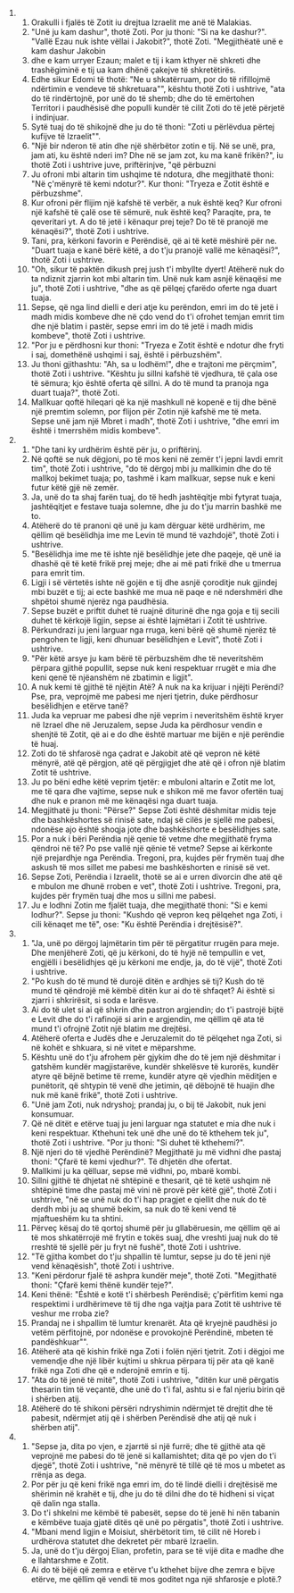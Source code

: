 <ol>
  <li>
    <ol>
      <li>Orakulli i fjalës të Zotit iu drejtua Izraelit me anë të Malakias.</li>
      <li>"Unë ju kam dashur", thotë Zoti. Por ju thoni: "Si na ke dashur?". "Vallë Ezau nuk ishte vëllai i Jakobit?", thotë Zoti. "Megjithëatë unë e kam dashur Jakobin</li>
      <li>dhe e kam urryer Ezaun; malet e tij i kam kthyer në shkreti dhe trashëgiminë e tij ua kam dhënë çakejve të shkretëtirës.</li>
      <li>Edhe sikur Edomi të thotë: "Ne u shkatërruam, por do të rifillojmë ndërtimin e vendeve të shkretuara"", kështu thotë Zoti i ushtrive, "ata do të rindërtojnë, por unë do të shemb; dhe do të emërtohen  Territori i paudhësisë dhe populli kundër të  cilit Zoti do të jetë përjetë i indinjuar.</li>
      <li>Sytë tuaj do të shikojnë dhe ju do të thoni: "Zoti u përlëvdua përtej kufijve të Izraelit"".</li>
      <li>"Një bir nderon të atin dhe një shërbëtor zotin e tij. Në se unë, pra, jam ati, ku është nderi im? Dhe në se jam zot, ku ma kanë frikën?", iu thotë Zoti i ushtrive juve, priftërinjve, "që përbuzni</li>
      <li>Ju ofroni mbi altarin tim ushqime të ndotura, dhe megjithatë thoni: "Në ç'mënyrë të kemi ndotur?". Kur thoni: "Tryeza e Zotit është e përbuzshme".</li>
      <li>Kur ofroni për flijim një kafshë të verbër, a nuk është keq? Kur ofroni një kafshë të çalë ose të sëmurë, nuk është keq? Paraqite, pra, te qeveritari yt. A do të jetë i kënaqur prej teje? Do të të pranojë me kënaqësi?", thotë Zoti i ushtrive.</li>
      <li>Tani, pra, kërkoni favorin e Perëndisë, që ai të ketë mëshirë për ne. "Duart tuaja e kanë bërë këtë, a do t'ju pranojë vallë me kënaqësi?", thotë Zoti i ushtrive.</li>
      <li>"Oh, sikur të paktën dikush prej jush t'i mbyllte dyert! Atëherë nuk do ta ndiznit zjarrin kot mbi altarin tim. Unë nuk kam asnjë kënaqësi me ju", thotë Zoti i ushtrive, "dhe as që pëlqej çfarëdo oferte nga duart tuaja.</li>
      <li>Sepse, që nga lind dielli e deri atje ku perëndon, emri im do të jetë i madh midis kombeve dhe në çdo vend do t'i ofrohet temjan emrit tim dhe një blatim i pastër, sepse emri im do të jetë i madh midis kombeve", thotë Zoti i ushtrive.</li>
      <li>"Por ju e përdhosni kur thoni: "Tryeza e Zotit është e ndotur dhe fryti i saj, domethënë ushqimi i saj, është i përbuzshëm".</li>
      <li>Ju thoni gjithashtu: "Ah, sa u lodhëm!", dhe e trajtoni me përçmim", thotë Zoti i ushtrive. "Kështu ju sillni kafshë të vjedhura, të çala ose të sëmura; kjo është oferta që sillni. A do të mund ta pranoja nga duart tuaja?", thotë Zoti.</li>
      <li>Mallkuar qoftë hileqari që ka një mashkull në kopenë e tij dhe bënë një premtim solemn, por flijon për Zotin një kafshë me të meta. Sepse unë jam një Mbret i madh", thotë Zoti i ushtrive, "dhe emri im është i tmerrshëm midis kombeve".</li>
    </ol>
  </li>
  <li>
    <ol>
      <li>"Dhe tani ky urdhërim është për ju, o priftërinj.</li>
      <li>Në qoftë se nuk dëgjoni, po të mos keni në zemër t'i jepni lavdi emrit tim", thotë Zoti i ushtrive, "do të dërgoj mbi ju mallkimin dhe do të mallkoj bekimet tuaja; po, tashmë i kam mallkuar, sepse nuk e keni futur këtë gjë në zemër.</li>
      <li>Ja, unë do ta shaj farën tuaj, do të hedh jashtëqitje mbi fytyrat tuaja, jashtëqitjet e festave tuaja solemne, dhe ju do t'ju marrin bashkë me to.</li>
      <li>Atëherë do të pranoni që unë ju kam dërguar këtë urdhërim, me qëllim që besëlidhja ime me Levin të mund të vazhdojë", thotë Zoti i ushtrive.</li>
      <li>"Besëlidhja ime me të ishte një besëlidhje jete dhe paqeje, që unë ia dhashë që të ketë frikë prej meje; dhe ai më pati frikë dhe u tmerrua para emrit tim.</li>
      <li>Ligji i së vërtetës ishte në gojën e tij dhe asnjë çoroditje nuk gjindej mbi buzët e tij; ai ecte bashkë me mua në paqe e në ndershmëri dhe shpëtoi shumë njerëz nga paudhësia.</li>
      <li>Sepse buzët e priftit duhet të ruajnë diturinë dhe nga goja e tij secili duhet të kërkojë ligjin, sepse ai është lajmëtari i Zotit të ushtrive.</li>
      <li>Përkundrazi ju jeni larguar nga rruga, keni bërë që shumë njerëz të pengohen te ligji, keni dhunuar besëlidhjen e Levit", thotë Zoti i ushtrive.</li>
      <li>"Për këtë arsye ju kam bërë të përbuzshëm dhe të neveritshëm përpara gjithë popullit, sepse nuk keni respektuar rrugët e mia dhe keni qenë të njëanshëm në zbatimin e ligjit".</li>
      <li>A nuk kemi të gjithë të njëjtin Atë? A nuk na ka krijuar i njëjti Perëndi? Pse, pra, veprojmë me pabesi me njeri tjetrin, duke përdhosur besëlidhjen e etërve tanë?</li>
      <li>Juda ka vepruar me pabesi dhe një veprim i neveritshëm është kryer në Izrael dhe në Jeruzalem, sepse Juda ka përdhosur vendin e shenjtë të Zotit, që ai e do dhe është martuar me bijën e një perëndie të huaj.</li>
      <li>Zoti do të shfarosë nga çadrat e Jakobit atë që vepron në këtë mënyrë, atë që përgjon, atë që përgjigjet dhe atë që i ofron një blatim Zotit të ushtrive.</li>
      <li>Ju po bëni edhe këtë veprim tjetër: e mbuloni altarin e Zotit me lot, me të qara dhe vajtime, sepse nuk e shikon më me favor ofertën tuaj dhe nuk e pranon më me kënaqësi nga duart tuaja.</li>
      <li>Megjithatë ju thoni: "Përse?" Sepse Zoti është dëshmitar midis teje dhe bashkëshortes së rinisë sate, ndaj së cilës je sjellë me pabesi, ndonëse ajo është shoqja jote dhe bashkëshorte e besëlidhjes sate.</li>
      <li>Por a nuk i bëri Perëndia një qenie të vetme dhe megjithatë fryma qëndroi në të? Po pse vallë një qënie të vetme? Sepse ai kërkonte një prejardhje nga Perëndia. Tregoni, pra, kujdes për frymën tuaj  dhe askush të mos sillet me pabesi me  bashkëshorten e rinisë së vet.</li>
      <li>Sepse Zoti, Perëndia i Izraelit, thotë se ai e urren divorcin dhe atë që e mbulon me dhunë rroben e vet", thotë Zoti i ushtrive. Tregoni, pra, kujdes për frymën tuaj dhe mos u sillni me pabesi.</li>
      <li>Ju e lodhni Zotin me fjalët tuaja, dhe megjithatë thoni: "Si e kemi lodhur?". Sepse ju thoni: "Kushdo që vepron keq pëlqehet nga Zoti, i cili kënaqet me të", ose: "Ku është Perëndia i drejtësisë?".</li>
    </ol>
  </li>
  <li>
    <ol>
      <li>"Ja, unë po dërgoj lajmëtarin tim për të përgatitur rrugën para meje. Dhe menjëherë Zoti, që ju kërkoni, do të hyjë në tempullin e vet, engjëlli i besëlidhjes që ju kërkoni me endje, ja, do të vijë", thotë Zoti i ushtrive.</li>
      <li>"Po kush do të mund të durojë ditën e ardhjes së tij? Kush do të mund të qëndrojë më këmbë ditën kur ai do të shfaqet? Ai është si zjarri i shkrirësit, si soda e larësve.</li>
      <li>Ai do të ulet si ai që shkrin dhe pastron argjendin; do t'i pastrojë bijtë e Levit dhe do t'i rafinojë si arin e argjendin, me qëllim që ata të mund t'i ofrojnë Zotit një blatim me drejtësi.</li>
      <li>Atëherë oferta e Judës dhe e Jeruzalemit do të pëlqehet nga Zoti, si në kohët e shkuara, si në vitet e mëparshme.</li>
      <li>Kështu unë do t'ju afrohem për gjykim dhe do të jem një dëshmitar i gatshëm kundër magjistarëve, kundër shkelësve të kurorës, kundër atyre që bëjnë betime të rreme, kundër atyre që vjedhin mëditjen  e punëtorit, që shtypin të venë dhe jetimin,  që dëbojnë të huajin dhe nuk më kanë frikë", thotë Zoti i ushtrive.</li>
      <li>"Unë jam Zoti, nuk ndryshoj; prandaj ju, o bij të Jakobit, nuk jeni konsumuar.</li>
      <li>Që në ditët e etërve tuaj ju jeni larguar nga statutet e mia dhe nuk i keni respektuar. Kthehuni tek unë dhe unë do të kthehem tek ju", thotë Zoti i ushtrive. "Por ju thoni: "Si duhet të kthehemi?".</li>
      <li>Një njeri do të vjedhë Perëndinë? Megjithatë ju më vidhni dhe pastaj thoni: "Çfarë të kemi vjedhur?". Të dhjetën dhe ofertat.</li>
      <li>Mallkimi ju ka qëlluar, sepse më vidhni, po, mbarë kombi.</li>
      <li>Sillni gjithë të dhjetat në shtëpinë e thesarit, që të ketë ushqim në shtëpinë time dhe pastaj më vini në provë për këtë gjë", thotë Zoti i ushtrive, "në se unë nuk do t'i hap pragjet e qiellit dhe  nuk do të derdh mbi ju aq shumë bekim, sa  nuk do të keni vend të mjaftueshëm ku ta shtini.</li>
      <li>Përveç kësaj do të qortoj shumë për ju gllabëruesin, me qëllim që ai të mos shkatërrojë më frytin e tokës suaj, dhe vreshti juaj nuk do të rreshtë të sjellë për ju fryt në fushë", thotë Zoti i ushtrive.</li>
      <li>"Të gjitha kombet do t'ju shpallin të lumtur, sepse ju do të jeni një vend kënaqësish", thotë Zoti i ushtrive.</li>
      <li>"Keni përdorur fjalë të ashpra kundër meje", thotë Zoti. "Megjithatë thoni: "Çfarë kemi thënë kundër teje?".</li>
      <li>Keni thënë: "Éshtë e kotë t'i shërbesh Perëndisë; ç'përfitim kemi nga respektimi i urdhërimeve të tij dhe nga vajtja para Zotit të ushtrive të veshur me rroba zie?</li>
      <li>Prandaj ne i shpallim të lumtur krenarët. Ata që kryejnë paudhësi jo vetëm përfitojnë, por ndonëse e provokojnë Perëndinë, mbeten të pandëshkuar"".</li>
      <li>Atëherë ata që kishin frikë nga Zoti i folën njëri tjetrit. Zoti i dëgjoi me vemendje dhe një libër kujtimi u shkrua përpara tij për ata që kanë frikë nga Zoti dhe që e nderojnë emrin e tij.</li>
      <li>"Ata do të jenë të mitë", thotë Zoti i ushtrive, "ditën kur unë përgatis thesarin tim të veçantë, dhe unë do t'i fal, ashtu si e fal njeriu birin që i shërben atij.</li>
      <li>Atëherë do të shikoni përsëri ndryshimin ndërmjet të drejtit dhe të pabesit, ndërmjet atij që i shërben Perëndisë dhe atij që nuk i shërben atij".</li>
    </ol>
  </li>
  <li>
    <ol>
      <li>"Sepse ja, dita po vjen, e zjarrtë si një furrë; dhe të gjithë ata që veprojnë me pabesi do të jenë si kallamishtet; dita që po vjen do t'i djegë", thotë Zoti i ushtrive, "në mënyrë të tillë që të mos u mbetet as rrënja as dega.</li>
      <li>Por për ju që keni frikë nga emri im, do të lindë dielli i drejtësisë me shërimin në krahët e tij, dhe ju do të dilni dhe do të hidheni si viçat që dalin nga stalla.</li>
      <li>Do t'i shkelni me këmbë të pabesët, sepse do të jenë hi nën tabanin e këmbëve tuaja gjatë ditës që unë po përgatis", thotë Zoti i ushtrive.</li>
      <li>"Mbani mend ligjin e Moisiut, shërbëtorit tim, të cilit në Horeb i urdhërova statutet dhe dekretet për mbarë Izraelin.</li>
      <li>Ja, unë do t'ju dërgoj Elian, profetin, para se të vijë dita e madhe dhe e llahtarshme e Zotit.</li>
      <li>Ai do të bëjë që zemra e etërve t'u kthehet bijve dhe zemra e bijve etërve, me qëllim që vendi të mos goditet nga një shfarosje e plotë.?</li>
    </ol>
  </li>
</ol>